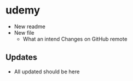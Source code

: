 # udemy

* New readme
* New file
  * What an intend
  Changes on GitHub remote

## Updates

* All updated should be here
